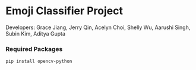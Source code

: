 # Emoji Classifier Project

Developers: Grace Jiang, Jerry Qin, Acelyn Choi, Shelly Wu, Aarushi Singh, Subin Kim, Aditya Gupta  

### Required Packages
`pip install opencv-python`
